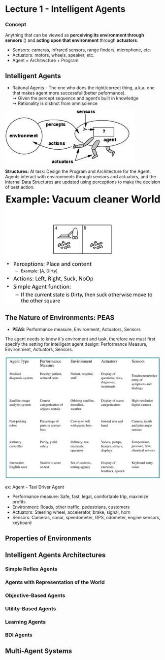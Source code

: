 # Lecture 1 - Intelligent Agents

### Concept 

Anything that can be viewed as **perceiving 
its environment through sensors** () and **acting upon that 
environment** through **actuators**.

- Sensors: cameras, infrared sensors, range finders, microphone, 
etc.
- Actuators: motors, wheels, speaker, etc.
- Agent = Architwcture + Program

## Intelligent Agents
- Rational Agents - The one who does the right/correct thing, a.k.a. one that makes agent more successfull(better peformance). \
↳ Given the percept sequence and agent’s built in knowledge \
↳ Rationality is distinct from omniscience

![Int Agent](/Gallery/IntAgent.png)

**Structures:**
AI task: Design the Program and Architecture for the 
Agent. \
Agents interact with environments through sensors and actuators, and the Internal Data Structures are updated using perceptions to make the decision of best action.

![Vacuum](/Gallery/Vacuum.png)

## The Nature of Environments: PEAS
- **PEAS**: Performance measure, Environment, Actuators, 
Sensors

The agent needs to know it's enviroment and task, therefore we must first specify the setting for intelligent agent design: Performance Measure, Environment, Actuators, Sensors.

![PEAS](/Gallery/PEAS.png)

ex: Agent - Taxi Driver Agent
- Performance measure: Safe, fast, legal, comfortable trip, maximize profits
- Environment: Roads, other traffic, pedestrians, customers
- Actuators: Steering wheel, accelerator, brake, signal, horn
- Sensors: Cameras, sonar, speedometer, GPS, odometer, engine sensors, keyboard

## Properties of Environments

## Intelligent Agents Architectures
### Simple Reflex Agents
### Agents with Representation of the World
### Objective-Based Agents
### Utility-Based Agents
### Learning Agents
### BDI Agents

## Multi-Agent Systems